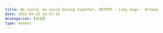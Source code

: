 ```yaml
---
title: We could, we could belong together, ARTPOP - Lady Gaga - Artpop
date: 2015-04-25 14:37:33
mCategories: [说说]
type: moment
---
```


<div id="pics-20150425143733"></div>

<script src="/lib/moment/pics.js"></script>
<script>
var data = [
    {"link": "2015-04-25_000000.jpeg", "type": "shuoshuo"},
    {"link": "2015-04-25_000001.webp", "type": "shuoshuo"},
    {"link": "2015-04-25_000002.webp", "type": "shuoshuo"}
];
picsRender(data, "pics-20150425143733");
</script>
